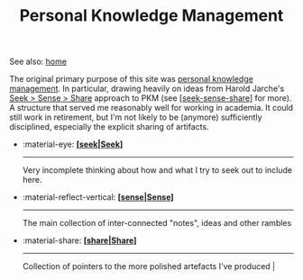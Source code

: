 ﻿---
tags: academia, pkm
title: Personal Knowledge Management
type: index
---
See also: [home](index.md)

The original primary purpose of this site was [personal knowledge management](https://en.wikipedia.org/wiki/Personal_knowledge_management). In particular, drawing heavily on ideas from Harold Jarche's [Seek > Sense > Share](https://jarche.com/pkm/) approach to PKM (see [[seek-sense-share]] for more). A structure that served me reasonably well for working in academia. It could still work in retirement, but I'm not likely to be (anymore) sufficiently disciplined, especially the explicit sharing of artifacts.

<div class="grid cards" markdown>

- :material-eye: __[[seek|Seek]]__

    ---

    Very incomplete thinking about how and what I try to seek out to include here.

- :material-reflect-vertical: __[[sense|Sense]]__ 

    ---
    
    The main collection of inter-connected "notes", ideas and other rambles 

- :material-share: __[[share|Share]]__ 

    ---
    
    Collection of pointers to the more polished artefacts I've produced |

</div>

[//begin]: # "Autogenerated link references for markdown compatibility"
[seek-sense-share]: seek-sense-share "Seek > Sense > Share"
[seek|Seek]: seek/seek "Seek"
[sense|Sense]: sense/sense "Sense"
[share|Share]: share/share "Share"
[//end]: # "Autogenerated link references"